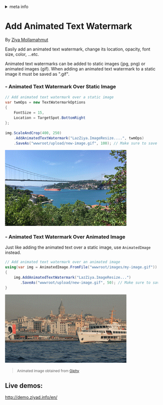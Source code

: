 <!-- meta tags details, will be assigned to meta tags inside header by js -->
<div id="meta-info">
<details><summary>meta info</summary>

> * Title: <i id="md-title">LazZiya.ImageResize - Add Animated Text Watermark</i>
> * Keywords: <i id="md-keywords">asp.net-core, image, resize, crop, scale, text watermark, animated, gif</i>
> * Description: <i id="md-description">Image resizing tool for .Net applications to resize images and add text/image watermark, Supports most common image types including animated gif.</i>
> * Author: <i id="md-author">Ziya Mollamahmut</i>
> * Date: <i id="md-date">22-Feb-2021</i>
> * Image: <i id="md-image">https://github.com/LazZiya/Docs/raw/master/LazZiya.ImageResize/v4.0/images/lazziya-imageresize-logo.png</i>
> * Image-alt: <i id="md-image-alt">LazZiya.ImageResize Logo</i>
> * Version: <i id="md-version">v4.0</i>

</details>
</div>

# Add Animated Text Watermark

By [Ziya Mollamahmut](https://github.com/LazZiya)

Easily add an animated text watermark, change its location, opacity, font size, color, ...etc.

Animated text watermarks can be added to static images (jpg, png) or animated images (gif). When adding an animated text watermark to a static image it must be saved as ".gif".

### - Animated Text Watermark Over Static Image
````csharp
// Add animated text watermark over a static image
var twmOps = new TextWatermarkOptions 
{
    FontSize = 15,
    Location = TargetSpot.BottomRight 
};

img.ScaleAndCrop(400, 250)
    .AddAnimatedTextWatermark("LazZiya.ImageResize....", twmOps)
    .SaveAs("wwwroot/upload/new-image.gif", 100); // Make sure to save as gif
````

![Static Image - Animated Text Watermark](https://github.com/LazZiya/Docs/raw/master/LazZiya.ImageResize/v4.0/images/static-image-animated-text-watermark.gif)


### - Animated Text Watermark Over Animated Image
Just like adding the animated text over a static image, use `AnimatedImage` instead.
````csharp
// Add animated text watermark over an animated image
using(var img = AnimatedImage.FromFile("wwwroot/images/my-image.gif"))
{
    img.AddAnimatedTextWatermark("LazZiya.ImageResize...")
       .SaveAs("wwwroot/upload/new-image.gif", 50); // Make sure to save as gif
}
````
![Animated Image - Animated Text Watermark](https://github.com/LazZiya/Docs/raw/master/LazZiya.ImageResize/v4.0/images/animated-image-animated-text-watermark.gif)

> <small>Animated image obtained from [Giphy](https://giphy.com/gifs/GoTurkey-turkey-tourism-goturkey-Y2z4kPLUEDddnAjXwh)</small>

## Live demos:
http://demo.ziyad.info/en/

[1]:https://github.com/LazZiya/ImageResize/blob/master/LazZiya.ImageResize/TextWatermarkOptions.cs